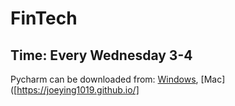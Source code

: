 # FinTech

## Time: Every Wednesday 3-4

Pycharm can be downloaded from: 
[Windows]([https://faculty.csu.edu.cn/qinlibo/zh_CN/index.htm](https://www.jetbrains.com/pycharm/download/?section=windows)), 
[Mac]([https://joeying1019.github.io/]
